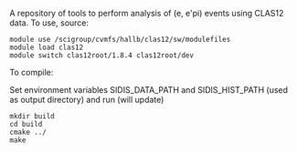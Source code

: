 A repository of tools to perform analysis of (e, e'pi) events using CLAS12 data.  To use, source:
```
module use /scigroup/cvmfs/hallb/clas12/sw/modulefiles
module load clas12
module switch clas12root/1.8.4 clas12root/dev
```
To compile:

Set environment variables SIDIS_DATA_PATH and SIDIS_HIST_PATH (used as output directory) and run
(will update)

```
mkdir build
cd build
cmake ../
make
```

